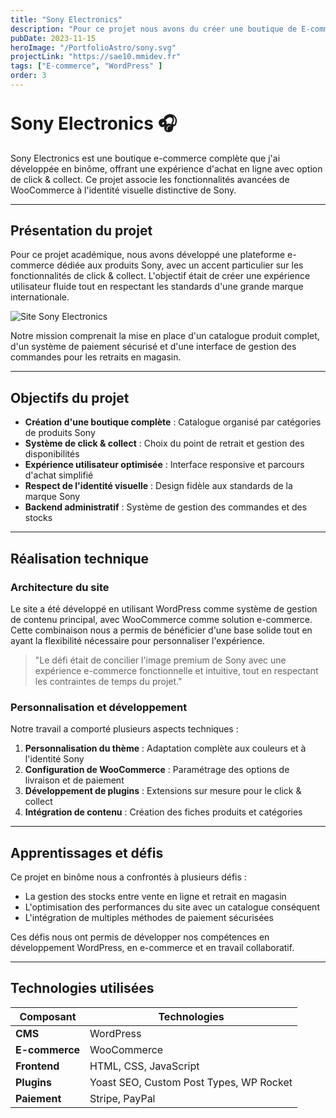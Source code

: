 ```yaml
---
title: "Sony Electronics"
description: "Pour ce projet nous avons du créer une boutique de E-commerce avec la possibilité de récupérer les commandes en click & collect. Nous avons du le réalisé en bînome à l'aide de Wordpress mais aussi de Woocomerce principalement."
pubDate: 2023-11-15
heroImage: "/PortfolioAstro/sony.svg"
projectLink: "https://sae10.mmidev.fr"
tags: ["E-commerce", "WordPress" ]
order: 3
---
```


<style>
  h1:first-of-type {
    padding-top: 20px; /* Ajouter de l'espace avant le premier titre H1 */
    margin-top: 0;
  }
  
  @media (max-width: 768px) {
    h1:first-of-type {
      padding-top: 30px;
    }
  }
  
  @media (max-width: 480px) {
    h1:first-of-type {
      padding-top: 40px;
    }
  }
</style>

# Sony Electronics 🎧

Sony Electronics est une boutique e-commerce complète que j'ai développée en binôme, offrant une expérience d'achat en ligne avec option de click & collect. Ce projet associe les fonctionnalités avancées de WooCommerce à l'identité visuelle distinctive de Sony.

---

## Présentation du projet

Pour ce projet académique, nous avons développé une plateforme e-commerce dédiée aux produits Sony, avec un accent particulier sur les fonctionnalités de click & collect. L'objectif était de créer une expérience utilisateur fluide tout en respectant les standards d'une grande marque internationale.

![Site Sony Electronics](/PortfolioAstro/sony.svg)

Notre mission comprenait la mise en place d'un catalogue produit complet, d'un système de paiement sécurisé et d'une interface de gestion des commandes pour les retraits en magasin.

---

## Objectifs du projet

- **Création d'une boutique complète** : Catalogue organisé par catégories de produits Sony
- **Système de click & collect** : Choix du point de retrait et gestion des disponibilités
- **Expérience utilisateur optimisée** : Interface responsive et parcours d'achat simplifié
- **Respect de l'identité visuelle** : Design fidèle aux standards de la marque Sony
- **Backend administratif** : Système de gestion des commandes et des stocks

---

## Réalisation technique

### Architecture du site

Le site a été développé en utilisant WordPress comme système de gestion de contenu principal, avec WooCommerce comme solution e-commerce. Cette combinaison nous a permis de bénéficier d'une base solide tout en ayant la flexibilité nécessaire pour personnaliser l'expérience.

> "Le défi était de concilier l'image premium de Sony avec une expérience e-commerce fonctionnelle et intuitive, tout en respectant les contraintes de temps du projet."

### Personnalisation et développement

Notre travail a comporté plusieurs aspects techniques :

1. **Personnalisation du thème** : Adaptation complète aux couleurs et à l'identité Sony
2. **Configuration de WooCommerce** : Paramétrage des options de livraison et de paiement
3. **Développement de plugins** : Extensions sur mesure pour le click & collect
4. **Intégration de contenu** : Création des fiches produits et catégories

---

## Apprentissages et défis

Ce projet en binôme nous a confrontés à plusieurs défis :
- La gestion des stocks entre vente en ligne et retrait en magasin
- L'optimisation des performances du site avec un catalogue conséquent
- L'intégration de multiples méthodes de paiement sécurisées

Ces défis nous ont permis de développer nos compétences en développement WordPress, en e-commerce et en travail collaboratif.

---

## Technologies utilisées

| Composant | Technologies |
|-----------|-------------|
| **CMS** | WordPress |
| **E-commerce** | WooCommerce |
| **Frontend** | HTML, CSS, JavaScript |
| **Plugins** | Yoast SEO, Custom Post Types, WP Rocket |
| **Paiement** | Stripe, PayPal |
